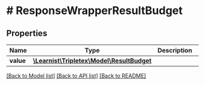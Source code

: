 # # ResponseWrapperResultBudget

## Properties

Name | Type | Description | Notes
------------ | ------------- | ------------- | -------------
**value** | [**\Learnist\Tripletex\Model\ResultBudget**](ResultBudget.md) |  | [optional]

[[Back to Model list]](../../README.md#models) [[Back to API list]](../../README.md#endpoints) [[Back to README]](../../README.md)
